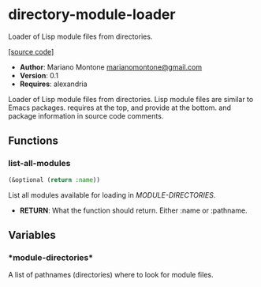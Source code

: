 # directory-module-loader

Loader of Lisp module files from directories.

[[source code]](../directory-module-loader.lisp)

- **Author**: Mariano Montone <marianomontone@gmail.com>
- **Version**: 0.1
- **Requires**: alexandria


 Loader of Lisp module files from directories.
 Lisp module files are similar to Emacs packages.
 requires at the top, and provide at the bottom.
 and package information in source code comments.



## Functions
### list-all-modules

```lisp
(&optional (return :name))
```

List all modules available for loading in *MODULE-DIRECTORIES*.

- **RETURN**: What the function should return. Either :name or :pathname.



## Variables
### \*module-directories\*
A list of pathnames (directories) where to look for module files.

